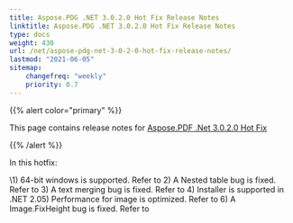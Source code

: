 ```yaml
---
title: Aspose.PDG .NET 3.0.2.0 Hot Fix Release Notes
linktitle: Aspose.PDG .NET 3.0.2.0 Hot Fix Release Notes
type: docs
weight: 430
url: /net/aspose-pdg-net-3-0-2-0-hot-fix-release-notes/
lastmod: "2021-06-05"
sitemap:
    changefreq: "weekly"
    priority: 0.7
---
```


{{% alert color="primary" %}}

This page contains release notes for [Aspose.PDF .Net 3.0.2.0 Hot Fix](https://downloads.aspose.com/pdf/net/new-releases/aspose.pdf-.net-3.0.2.0-hot-fix/)

{{% /alert %}}

In this hotfix:

\1) 64-bit windows is supported. Refer to 2) A Nested table bug is fixed. Refer to 3) A text merging bug is fixed. Refer to 4) Installer is supported in .NET 2.05) Performance for image is optimized. Refer to 6) A Image.FixHeight bug is fixed. Refer to
